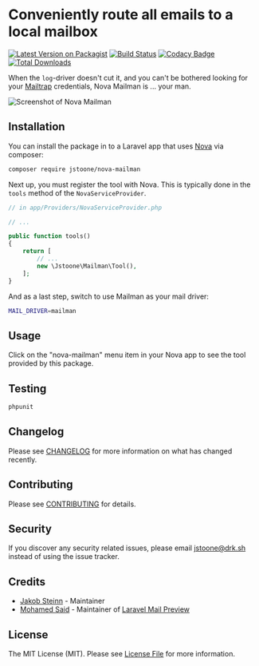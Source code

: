 # Conveniently route all emails to a local mailbox

[![Latest Version on Packagist](https://img.shields.io/packagist/v/jstoone/nova-mailman.svg?style=flat-square)](https://packagist.org/packages/jstoone/nova-mailman)
[![Build Status](https://img.shields.io/travis/jstoone/nova-mailman/master.svg?style=flat-square)](https://travis-ci.org/jstoone/nova-mailman)
[![Codacy Badge](https://api.codacy.com/project/badge/Grade/6f226c77c6734ba3ace718b87281536c)](https://www.codacy.com/app/jstoone/nova-mailman?utm_source=github.com&amp;utm_medium=referral&amp;utm_content=jstoone/nova-mailman&amp;utm_campaign=Badge_Grade)
[![Total Downloads](https://img.shields.io/packagist/dt/jstoone/nova-mailman.svg?style=flat-square)](https://packagist.org/packages/jstoone/nova-mailman)

When the `log`-driver doesn't cut it, and you can't be bothered looking for your [Mailtrap](https://mailtrap.io) credentials, Nova Mailman is ... your man.

![Screenshot of Nova Mailman](https://jstoone.github.io/nova-mailman/screenshot.png)

## Installation

You can install the package in to a Laravel app that uses [Nova](https://nova.laravel.com) via composer:

```bash
composer require jstoone/nova-mailman
```

Next up, you must register the tool with Nova. This is typically done in the `tools` method of the `NovaServiceProvider`.

```php
// in app/Providers/NovaServiceProvider.php

// ...

public function tools()
{
    return [
        // ...
        new \Jstoone\Mailman\Tool(),
    ];
}
```

And as a last step, switch to use Mailman as your mail driver:

```bash
MAIL_DRIVER=mailman
```

## Usage

Click on the "nova-mailman" menu item in your Nova app to see the tool provided by this package.

## Testing

```bash
phpunit
```

## Changelog

Please see [CHANGELOG](CHANGELOG.md) for more information on what has changed recently.

## Contributing

Please see [CONTRIBUTING](CONTRIBUTING.md) for details.

## Security

If you discover any security related issues, please email jstoone@drk.sh instead of using the issue tracker.

## Credits

- [Jakob Steinn](https://github.com/jstoone) - Maintainer
- [Mohamed Said](https://github.com/themsaid) - Maintainer of [Laravel Mail Preview](https://github.com/themsaid/laravel-mail-preview)

## License

The MIT License (MIT). Please see [License File](LICENSE.md) for more information.
